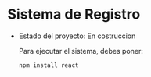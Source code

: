 <h1>Sistema de Registro</h1>

- Estado del proyecto: En costruccion

  Para ejecutar el sistema, debes poner:

  ```npm install react```

  
